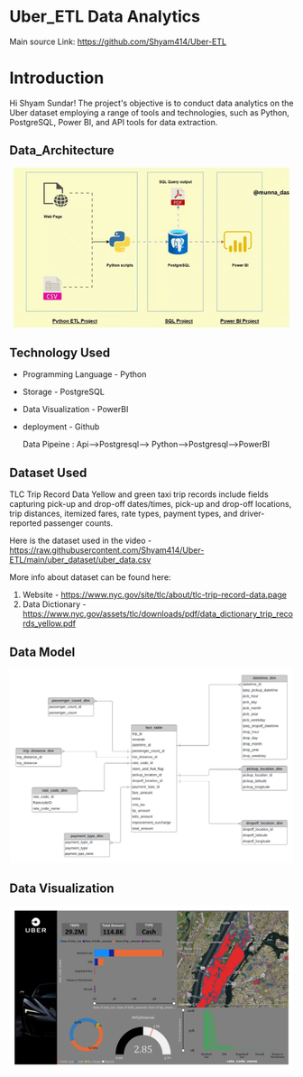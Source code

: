 
# Uber_ETL Data Analytics

Main source Link: https://github.com/Shyam414/Uber-ETL


# Introduction

Hi Shyam Sundar! The project's objective is to conduct data analytics on the Uber dataset employing a range of tools and technologies, such as Python, PostgreSQL, Power BI, and API tools for data extraction.

## Data_Architecture
<img src="architecture.gif">


## Technology Used
- Programming Language - Python
- Storage - PostgreSQL
- Data Visualization - PowerBI
- deployment - Github

  Data Pipeine : Api-->Postgresql--> Python-->Postgresql-->PowerBI

  
## Dataset Used
TLC Trip Record Data
Yellow and green taxi trip records include fields capturing pick-up and drop-off dates/times, pick-up and drop-off locations, trip distances, itemized fares, rate types, payment types, and driver-reported passenger counts. 

Here is the dataset used in the video - https://raw.githubusercontent.com/Shyam414/Uber-ETL/main/uber_dataset/uber_data.csv

More info about dataset can be found here:
1. Website - https://www.nyc.gov/site/tlc/about/tlc-trip-record-data.page
2. Data Dictionary - https://www.nyc.gov/assets/tlc/downloads/pdf/data_dictionary_trip_records_yellow.pdf


## Data Model
<img src="data_model.jpeg">

## Data Visualization

<img src="Uber_Dashboard_img/Uber_DashBoard.jpg">









